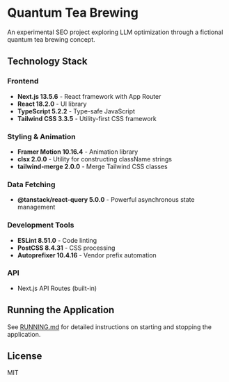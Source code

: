 # Quantum Tea Brewing

An experimental SEO project exploring LLM optimization through a fictional quantum tea brewing concept.

## Technology Stack

### Frontend
- **Next.js 13.5.6** - React framework with App Router
- **React 18.2.0** - UI library
- **TypeScript 5.2.2** - Type-safe JavaScript
- **Tailwind CSS 3.3.5** - Utility-first CSS framework

### Styling & Animation
- **Framer Motion 10.16.4** - Animation library
- **clsx 2.0.0** - Utility for constructing className strings
- **tailwind-merge 2.0.0** - Merge Tailwind CSS classes

### Data Fetching
- **@tanstack/react-query 5.0.0** - Powerful asynchronous state management

### Development Tools
- **ESLint 8.51.0** - Code linting
- **PostCSS 8.4.31** - CSS processing
- **Autoprefixer 10.4.16** - Vendor prefix automation

### API
- Next.js API Routes (built-in)

## Running the Application

See [RUNNING.md](./RUNNING.md) for detailed instructions on starting and stopping the application.

## License

MIT